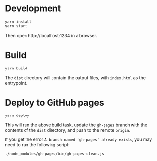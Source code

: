 # Development

```sh
yarn install
yarn start
```

Then open http://localhost:1234 in a browser.

# Build

```sh
yarn build
```

The `dist` directory will contain the output files, with `index.html` as the
entrypoint.

# Deploy to GitHub pages

```sh
yarn deploy
```

This will run the above build task, update the `gh-pages` branch with the
contents of the `dist` directory, and push to the remote `origin`.

If you get the error `A branch named 'gh-pages' already exists`, you may
need to run the following script:

```sh
./node_modules/gh-pages/bin/gh-pages-clean.js
```

